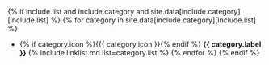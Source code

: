 {% if include.list and include.category and site.data[include.category][include.list] %}
{% for category in site.data[include.category][include.list] %}
- {% if category.icon %}{{{ category.icon }}{% endif %} **{{ category.label }}**
  {% include linklist.md list=category.list %}
{% endfor %}
{% endif %}
